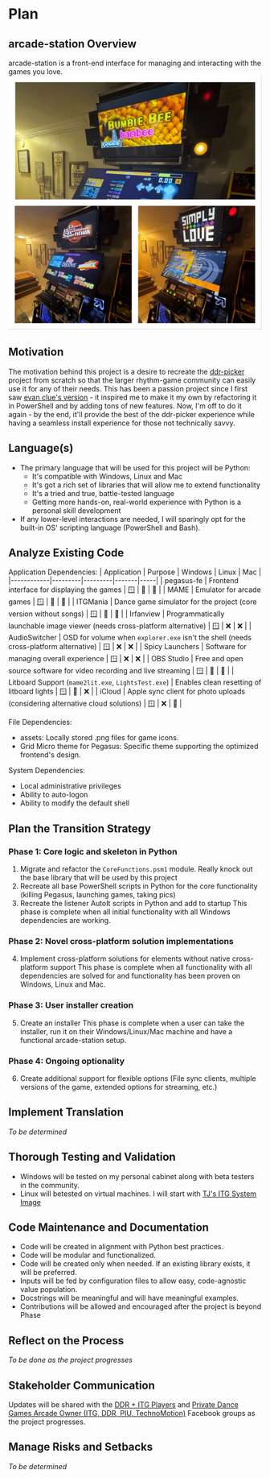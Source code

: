 # Plan

## arcade-station Overview
arcade-station is a front-end interface for managing and interacting with the games you love.
![Demo Collage](assets/images/readme/demo-collage.jpg)

## Motivation
The motivation behind this project is a desire to recreate the [ddr-picker](https://github.com/dtammam/ddr-picker) project from scratch so that the larger rhythm-game community can easily use it for any of their needs. This has been a passion project since I first saw [evan clue's version](https://github.com/evanclue/ddr-picker) - it inspired me to make it my own by refactoring it in PowerShell and by adding tons of new features. Now, I'm off to do it again - by the end, it'll provide the best of the ddr-picker experience while having a seamless install experience for those not technically savvy.

## Language(s)
- The primary language that will be used for this project will be Python:
    - It's compatible with Windows, Linux and Mac
    - It's got a rich set of libraries that will allow me to extend functionality
    - It's a tried and true, battle-tested language
    - Getting more hands-on, real-world experience with Python is a personal skill development
- If any lower-level interactions are needed, I will sparingly opt for the built-in OS' scripting language (PowerShell and Bash).

## Analyze Existing Code
Application Dependencies:
| Application | Purpose | Windows | Linux | Mac |
|------------|---------|---------|-------|-----|
| pegasus-fe | Frontend interface for displaying the games | 🪟 | 🐧 | 🍏 |
| MAME | Emulator for arcade games | 🪟 | 🐧 | 🍏 |
| ITGMania | Dance game simulator for the project (core version without songs) | 🪟 | 🐧 | 🍏 |
| Irfanview | Programmatically launchable image viewer (needs cross-platform alternative) | 🪟 | ❌ | ❌ |
| AudioSwitcher | OSD for volume when `explorer.exe` isn't the shell (needs cross-platform alternative) | 🪟 | ❌ | ❌ |
| Spicy Launchers | Software for managing overall experience | 🪟 | ❌ | ❌ |
| OBS Studio | Free and open source software for video recording and live streaming | 🪟 | 🐧 | 🍏 |
| Litboard Support (`mame2lit.exe`, `LightsTest.exe`) | Enables clean resetting of litboard lights | 🪟 | 🐧 | ❌ |
| iCloud | Apple sync client for photo uploads (considering alternative cloud solutions) | 🪟 | ❌ | 🍏 |

File Dependencies:
- assets: Locally stored .png files for game icons.
- Grid Micro theme for Pegasus: Specific theme supporting the optimized frontend's design.

System Dependencies:
- Local administrative privileges
- Ability to auto-logon
- Ability to modify the default shell

## Plan the Transition Strategy
### Phase 1: Core logic and skeleton in Python
1. Migrate and refactor the `CoreFunctions.psm1` module. Really knock out the base library that will be used by this project
2. Recreate all base PowerShell scripts in Python for the core functionality (killing Pegasus, launching games, taking pics)
3. Recreate the listener AutoIt scripts in Python and add to startup
This phase is complete when all initial functionality with all Windows dependencies are working.

### Phase 2: Novel cross-platform solution implementations
4. Implement cross-platform solutions for elements without native cross-platform support
This phase is complete when all functionality with all dependencies are solved for and functionality has been proven on Windows, Linux and Mac.

### Phase 3: User installer creation
5. Create an installer
This phase is complete when a user can take the installer, run it on their Windows/Linux/Mac machine and have a functional arcade-station setup.

### Phase 4: Ongoing optionality
6. Create additional support for flexible options (File sync clients, multiple versions of the game, extended options for streaming, etc.)

## Implement Translation
*To be determined*

## Thorough Testing and Validation
- Windows will be tested on my personal cabinet along with beta testers in the community.
- Linux will betested on virtual machines. I will start with [TJ's ITG System Image](https://docs.google.com/document/d/1_lO2ddaYogve08u7CsjC6OojXy36ZfGgo7VCRVkLJhU/edit?tab=t.0#heading=h.f4jo4mmoacz4)

## Code Maintenance and Documentation
- Code will be created in alignment with Python best practices.
- Code will be modular and functionalized.
- Code will be created only when needed. If an existing library exists, it will be preferred.
- Inputs will be fed by configuration files to allow easy, code-agnostic value population.
- Docstrings will be meaningful and will have meaningful examples.
- Contributions will be allowed and encouraged after the project is beyond Phase

## Reflect on the Process
*To be done as the project progresses*

## Stakeholder Communication
Updates will be shared with the [DDR + ITG Players](https://www.facebook.com/groups/565890830137096/) and [Private Dance Games Arcade Owner (ITG, DDR, PIU, TechnoMotion)](https://www.facebook.com/groups/180601838781725) Facebook groups as the project progresses.

## Manage Risks and Setbacks
*To be determined*